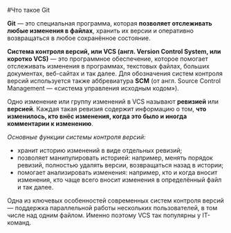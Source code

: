 #Что такое Git

**Git** — это специальная программа, которая **позволяет отслеживать любые изменения в файлах**, хранить их версии и 
оперативно возвращаться в любое сохранённое состояние. 

**Система контроля версий, или VCS (англ. Version Control System, или коротко VCS)** — это программное обеспечение, которое помогает отслеживать изменения в программах, 
текстовых файлах, больших документах, веб-сайтах и так далее. 
Для обозначения систем контроля версий используется также аббревиатура **SCM**  (от англ. Source Control Management — «система управления исходным кодом»).



Одно изменение или группу изменений в VCS называют __ревизией__ или __версией__. Каждая такая ревизия содержит информацию о том, 
**что изменилось, кто внёс изменения, когда это было и иногда комментарии к изменению**.


*Основные функции системы контроля версий:*

- хранит историю изменений в виде отдельных ревизий;
- позволяет манипулировать историей: например, менять порядок ревизий, полностью удалять версии, возвращаться назад в истории;
- помогает анализировать изменения: например, кто и когда вносит изменения, кто чаще всего вносит изменения в определённый файл и так далее.


Одна из ключевых особенностей современных систем контроля версий — поддержка параллельной работы нескольких пользователей, в том числе над одним файлом. Именно поэтому VCS так популярны у IT-команд.